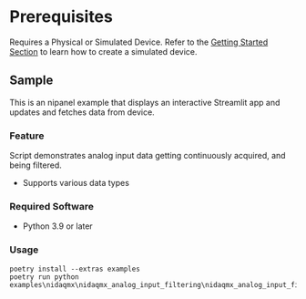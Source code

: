 Prerequisites 
===============
Requires a Physical or Simulated Device. Refer to the [Getting Started Section](https://github.com/ni/nidaqmx-python/blob/master/README.rst) to learn how to create a simulated device. 
## Sample

This is an nipanel example that displays an interactive Streamlit app and updates and fetches data from device.

### Feature

Script demonstrates analog input data getting continuously acquired, and being filtered. 
- Supports various data types

### Required Software

- Python 3.9 or later

### Usage

```pwsh
poetry install --extras examples
poetry run python examples\nidaqmx\nidaqmx_analog_input_filtering\nidaqmx_analog_input_filtering.py
```

